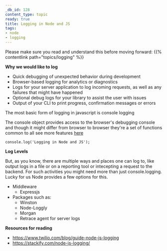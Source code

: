 ```yaml
---
_db_id: 128
content_type: topic
ready: true
title: Logging in Node and JS
tags:
- node
- logging
---
```


Please make sure you read and understand this before moving forward: {{% contentlink path="topics/logging" %}}

**Why we would like to log**

- Quick debugging of unexpected behavior during development
- Browser-based logging for analytics or diagnostics
- Logs for your server application to log incoming requests, as well as any failures that might have happened
- Optional debug logs for your library to assist the user with issues
- Output of your CLI to print progress, confirmation messages or errors

The most basic form of logging in javascript is console logging

The console object provides access to the browser's debugging console and though it might differ from browser to browser they're a set of functions common to all
see more features [here](https://developer.mozilla.org/en-US/docs/Web/API/console)

```
console.log('Logging in Node and JS');
```

**Log Levels**

But, as you know, there are multiple ways and places one can log to, like output logs in a file or on a reporting tool or intecepting a request to the backend. For such activities you might need more than just console.logging. Lucky for us Node provides a few options for this.

- Middleware
  - Expressjs
- Packages such as:
  - Winston
  - Node-Loggly
  - Morgan
  - Retrace agent for server logs

**Resources for reading**

- https://www.twilio.com/blog/guide-node-js-logging
- https://stackify.com/node-js-logging/